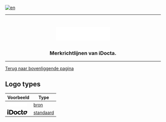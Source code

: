 [![en](https://img.shields.io/badge/lang-en-red.svg)](https://github.com/iDocta/brand-guide/blob/main/logo/README.md)

---

<h1 align="center">
    <a href="https://www.idocta.be">    
        <picture>
            <source media="(prefers-color-scheme: dark)" srcset="https://raw.githubusercontent.com/iDocta/brand-guide/main/logo/source/white.svg">
            <source media="(prefers-color-scheme: light)" srcset="https://raw.githubusercontent.com/iDocta/brand-guide/main/logo/source/black.svg">
            <img width="175px" alt="Shows a black logo in light color mode and a white one in dark color mode." src="https://raw.githubusercontent.com/iDocta/brand-guide/main/logo/source/black.svg">
        </picture>
    </a> 
</h1>
 
<h3 align="center">Merkrichtlijnen van iDocta.</h3>

---

[Terug naar bovenliggende pagina](../README.nl.md)

## Logo types

| Voorbeeld                                                                                                            | Type                               |
| -------------------------------------------------------------------------------------------------------------------- | ---------------------------------- |
| <img src='https://github.com/iDocta/brand-guide/blob/main/logo/source/black.svg?raw=true' width='64' alt=''/>        | [bron](source/README.nl.md)        |
| <img src='https://github.com/iDocta/brand-guide/blob/main/logo/standard/black-2048.png?raw=true' width='64' alt=''/> | [standaard](standard/README.nl.md) |
